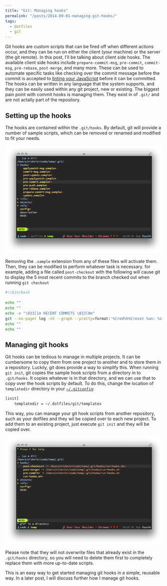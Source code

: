```yaml
---
title: "Git: Managing hooks"
permalink: "/posts/2014-09-01-managing-git-hooks/"
tags:
  - dotfiles
  - git
---
```


Git hooks are custom scripts that can be fired off when different actions occur, and they can be run on either the client (your machine) or the server (the git remote). In this post, I'll be talking about client side hooks. The available client side hooks include `prepare-commit-msg`, `pre-commit`, `commit-msg`, `pre-rebase`, `post-merge`, and many more. These can be used to automate specific tasks like checking over the commit message before the commit is accepted to [linting your JavaScript](2012-11-12-lint-javascript-on-commit) before it can be committed. The hooks can be written in any language that the system supports, and they can be easily used within any git project, new or existing. The biggest pain point with commit hooks is managing them. They exist in of `.git/` and are not actally part of the repository.

## Setting up the hooks

The hooks are contained within the `.git/hooks`. By default, git will provide a number of sample scripts, which can be removed or renamed and modified to fit your needs.

![Default git hooks setup](/img/posts/git-hooks-default.png)

Removing the `.sample` extension from any of these files will activate them. Then, they can be modified to perform whatever task is necessary. for example, adding a file called `post-checkout` with the following will cause git to display the 5 most recent commits to the branch checked out when running `git checkout`

```bash
#!/bin/bash

echo ""
echo ""
echo -e "\033[1m RECENT COMMITS \033[0m"
git --no-pager log -n5 --graph --pretty=format:'%Cred%h%Creset %an: %s - %Creset %C(yellow)%d%Creset %Cgreen(%cr)%Creset' --abbrev-commit --date=relative
echo ""
echo ""
```

## Managing git hooks

Git hooks can be tedious to manage in multiple projects. It can be cumbersome to copy them from one project to another and to store them in a repository. Luckily, git does provide a way to simplify this. When running `git init`, git copies the sample hook scripts from a directory in to `.git/hooks`. It copies whatever is in that directory, and we can use that to copy over the hook scripts by default. To do this, change the location of `templatedir` directory in your [`~/.gitconfig`](https://github.com/nicknisi/dotfiles/blob/master/git/gitconfig.symlink#L7-L8):

```bash
[init]
    templatedir = ~/.dotfiles/git/templates
```

This way, you can manage your git hook scripts from another repository, such as your dotfiles and they wil be copied over to each new project. To add them to an existing project, just execute `git init` and they will be copied over.

![Git custom hooks setup](/img/posts/git-hooks-custom.png)

Please note that they will not overwrite files that already exist in the `.git/hooks` directory, so you will need to delete them first to completely replace them with more up-to-date scripts.

This is an easy way to get started managing git hooks in a simple, reusable way. In a later post, I will discuss further how I manage git hooks.
